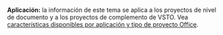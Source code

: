   **Aplicación:** la información de este tema se aplica a los proyectos de nivel de documento y a los proyectos de complemento de VSTO. Vea [características disponibles por aplicación y tipo de proyecto Office](../../vsto/features-available-by-office-application-and-project-type.md).

  